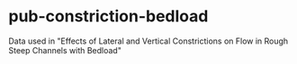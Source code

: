 # pub-constriction-bedload
Data used in "Effects of Lateral and Vertical Constrictions on Flow in Rough Steep Channels with Bedload"
